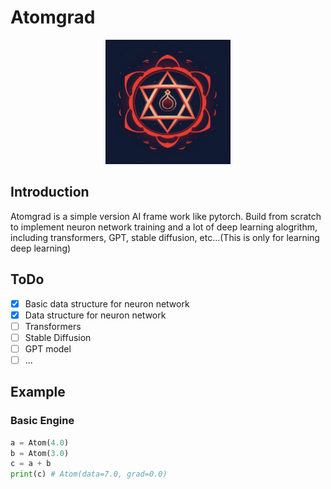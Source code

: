 # Atomgrad
<p align="center">
<img src="\atomgrad.png" width=200 >
</p>

## Introduction
Atomgrad is a simple version AI frame work like pytorch. Build from scratch to implement neuron network training and a lot of deep learning alogrithm, including transformers, GPT, stable diffusion, etc...(This is only for learning deep learning)

## ToDo
- [x] Basic data structure for neuron network
- [x] Data structure for neuron network
- [ ] Transformers
- [ ] Stable Diffusion
- [ ] GPT model
- [ ] ...

## Example
### Basic Engine
```python
a = Atom(4.0)
b = Atom(3.0)
c = a + b 
print(c) # Atom(data=7.0, grad=0.0)
```


